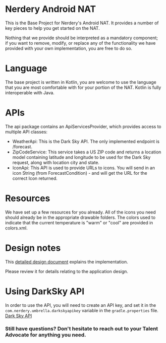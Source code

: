 # Nerdery Android NAT

This is the Base Project for Nerdery's Android NAT.
It provides a number of key pieces to help you get started on the NAT.

Nothing that we provide should be interpreted as a mandatory component;
if you want to remove, modify, or replace any of the functionality we have provided with your own implementation, you are free to do so.

# Language

The base project is written in Kotlin, you are welcome to use the language that you are most comfortable with for your portion of the NAT. Kotlin is fully interoperable with Java.

# APIs

The api package contains an ApiServicesProvider, which provides access to multiple API classes:

* WeatherApi: This is the Dark Sky API. The only implemented endpoint is /forecast.
* ZipCodeService: This service takes a US ZIP code and returns a location model containing latitude and longitude to be used for the Dark Sky request, along with location city and state.
* IconApi: This API is used to provide URLs to icons. You will send in an icon String (from ForecastCondition) - and will get the URL for the correct Icon returned. 

# Resources

We have set up a few resources for you already.
All of the icons you need should already be in the appropriate drawable folders.
The colors used to indicate that the current temperature is "warm" or "cool" are provided in colors.xml.

# Design notes

This [detailed design document](./docs/Wireframes.pdf) explains the implementation.

Please review it for details relating to the application design.

# Using DarkSky API

In order to use the API, you will need to create an API key, and set it in the `com.nerdery.umbrella.darkskyapikey` variable in the `gradle.properties` file.
[Dark Sky API](https://darksky.net/dev)

### Still have questions? Don't hesitate to reach out to your Talent Advocate for anything you need.
